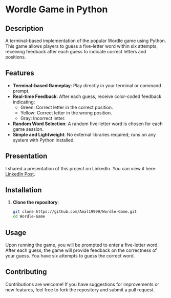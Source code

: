 # Wordle Game in Python

## Description

A terminal-based implementation of the popular Wordle game using Python. This game allows players to guess a five-letter word within six attempts, receiving feedback after each guess to indicate correct letters and positions.

## Features

- **Terminal-based Gameplay**: Play directly in your terminal or command prompt.
- **Real-time Feedback**: After each guess, receive color-coded feedback indicating:
  - Green: Correct letter in the correct position.
  - Yellow: Correct letter in the wrong position.
  - Gray: Incorrect letter.
- **Random Word Selection**: A random five-letter word is chosen for each game session.
- **Simple and Lightweight**: No external libraries required; runs on any system with Python installed.

## Presentation

I shared a presentation of this project on LinkedIn. You can view it here: [LinkedIn Post](https://www.linkedin.com/posts/amal-alissa-098530221_wordle-game-activity-7353380561853267968-P-ZX?utm_source=share&utm_medium=member_desktop&rcm=ACoAADfI_3QBQ5Z1ECyk75BPkDg5npI7zaABdAw).

## Installation

1. **Clone the repository**:
   ```bash
   git clone https://github.com/Amal19999/Wordle-Game.git
   cd Wordle-Game


## Usage

Upon running the game, you will be prompted to enter a five-letter word. After each guess, the game will provide feedback on the correctness of your guess. You have six attempts to guess the correct word.


## Contributing

Contributions are welcome! If you have suggestions for improvements or new features, feel free to fork the repository and submit a pull request.

